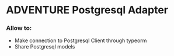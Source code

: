 # ADVENTURE Postgresql Adapter

### Allow to:
- Make connection to Postgresql Client through typeorm
- Share Postgresql models
